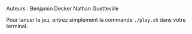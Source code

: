 Auteurs :
Benjamin Decker
Nathan Guetteville

Pour lancer le jeu, entrez simplement la commande `./play.sh` dans votre terminal.